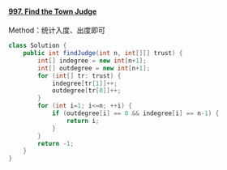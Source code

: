 #### [997. Find the Town Judge](https://leetcode-cn.com/problems/find-the-town-judge/)

Method：统计入度、出度即可

```java
class Solution {
    public int findJudge(int n, int[][] trust) {
        int[] indegree = new int[n+1];
        int[] outdegree = new int[n+1];
        for (int[] tr: trust) {
            indegree[tr[1]]++;
            outdegree[tr[0]]++;
        }
        for (int i=1; i<=n; ++i) {
            if (outdegree[i] == 0 && indegree[i] == n-1) {
                return i;
            }
        }
        return -1;
    }
}
```

